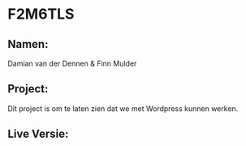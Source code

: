# F2M6TLS

## Namen:
Damian van der Dennen & Finn Mulder

## Project:
Dit project is om te laten zien dat we met Wordpress kunnen werken.

## Live Versie:
